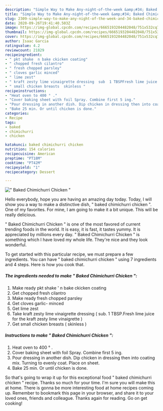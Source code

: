 ```yaml
---
description: "Simple Way to Make Any-night-of-the-week &amp;#34; Baked Chimichurri Chicken &amp;#34;"
title: "Simple Way to Make Any-night-of-the-week &amp;#34; Baked Chimichurri Chicken &amp;#34;"
slug: 2309-simple-way-to-make-any-night-of-the-week-and-34-baked-chimichurri-chicken-and-34
date: 2020-09-26T19:41:40.503Z
image: https://img-global.cpcdn.com/recipes/6665193204482048/751x532cq70/baked-chimichurri-chicken-recipe-main-photo.jpg
thumbnail: https://img-global.cpcdn.com/recipes/6665193204482048/751x532cq70/baked-chimichurri-chicken-recipe-main-photo.jpg
cover: https://img-global.cpcdn.com/recipes/6665193204482048/751x532cq70/baked-chimichurri-chicken-recipe-main-photo.jpg
author: Isaac Garcia
ratingvalue: 4.2
reviewcount: 21829
recipeingredient:
- " pkt shake  n bake ckicken coating"
- " chopped fresh cilantro"
- " fresh chopped parsley"
- " cloves garlic minced"
- " lime zest"
- " kraft zesty lime vinaigrette dressing  sub  1 TBSPFresh lime juice for the kraft zesty lime vinaigrette "
- " small chicken breasts  skinless "
recipeinstructions:
- "Heat oven to 400 ° ."
- "Cover baking sheet with foil Spray. Combine first 5 ing."
- "Pour dressing in another dish. Dip chicken in dressing then into coating mix. Turning to evenly coat. Place on sheet."
- "Bake 25 min. Or until chicken is done."
categories:
- Recipe
tags:
- baked
- chimichurri
- chicken

katakunci: baked chimichurri chicken 
nutrition: 154 calories
recipecuisine: American
preptime: "PT18M"
cooktime: "PT42M"
recipeyield: "1"
recipecategory: Dessert

---
```



![&#34; Baked Chimichurri Chicken &#34;](https://img-global.cpcdn.com/recipes/6665193204482048/751x532cq70/baked-chimichurri-chicken-recipe-main-photo.jpg)

Hello everybody, hope you are having an amazing day today. Today, I will show you a way to make a distinctive dish, &#34; baked chimichurri chicken &#34;. One of my favorites. For mine, I am going to make it a bit unique. This will be really delicious.



&#34; Baked Chimichurri Chicken &#34; is one of the most favored of current trending foods in the world. It is easy, it is fast, it tastes yummy. It is appreciated by millions every day. &#34; Baked Chimichurri Chicken &#34; is something which I have loved my whole life. They're nice and they look wonderful.


To get started with this particular recipe, we must prepare a few ingredients. You can have &#34; baked chimichurri chicken &#34; using 7 ingredients and 4 steps. Here is how you cook that.

<!--inarticleads1-->

##### The ingredients needed to make &#34; Baked Chimichurri Chicken &#34;:

1. Make ready  pkt shake &#39; n bake ckicken coating
1. Get  chopped fresh cilantro
1. Make ready  fresh chopped parsley
1. Get  cloves garlic- minced
1. Get  lime zest
1. Take  kraft zesty lime vinaigrette dressing ( sub.  1 TBSP.Fresh lime juice for the kraft zesty lime vinaigrette )
1. Get  small chicken breasts ( skinless )




<!--inarticleads2-->

##### Instructions to make &#34; Baked Chimichurri Chicken &#34;:

1. Heat oven to 400 ° .
1. Cover baking sheet with foil Spray. Combine first 5 ing.
1. Pour dressing in another dish. Dip chicken in dressing then into coating mix. Turning to evenly coat. Place on sheet.
1. Bake 25 min. Or until chicken is done.




So that's going to wrap it up for this exceptional food &#34; baked chimichurri chicken &#34; recipe. Thanks so much for your time. I'm sure you will make this at home. There is gonna be more interesting food at home recipes coming up. Remember to bookmark this page in your browser, and share it to your loved ones, friends and colleague. Thanks again for reading. Go on get cooking!
